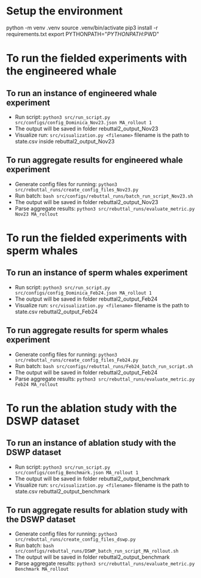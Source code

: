 # Setup the environment
python -m venv .venv
source .venv/bin/activate
pip3 install -r requirements.txt
export PYTHONPATH="$PYTHONPATH:$PWD"

# To run the fielded experiments with the engineered whale 

## To run an instance of engineered whale experiment
- Run script: `python3 src/run_script.py src/configs/config_Dominica_Nov23.json MA_rollout 1`
- The output will be saved in folder rebuttal2_output_Nov23
- Visualize run: `src/visualization.py <filename>` filename is the path to state.csv inside rebuttal2_output_Nov23

## To run aggregate results for engineered whale experiment

- Generate config files for running: `python3 src/rebuttal_runs/create_config_files_Nov23.py`
- Run batch: `bash src/configs/rebuttal_runs/batch_run_script_Nov23.sh`
- The output will be saved in folder rebuttal2_output_Nov23
- Parse aggregate results: `python3 src/rebuttal_runs/evaluate_metric.py Nov23 MA_rollout`

# To run the fielded experiments with sperm whales 

## To run an instance of sperm whales experiment
- Run script: `python3 src/run_script.py src/configs/config_Dominica_Feb24.json MA_rollout 1`
- The output will be saved in folder rebuttal2_output_Feb24
- Visualize run: `src/visualization.py <filename>` filename is the path to state.csv rebuttal2_output_Feb24

## To run aggregate results for sperm whales experiment
- Generate config files for running: `python3 src/rebuttal_runs/create_config_files_Feb24.py` 
- Run batch: `bash src/configs/rebuttal_runs/Feb24_batch_run_script.sh`
- The output will be saved in folder rebuttal2_output_Feb24
- Parse aggregate results: `python3 src/rebuttal_runs/evaluate_metric.py Feb24 MA_rollout`

# To run the ablation study with the DSWP dataset

## To run an instance of ablation study with the DSWP dataset 
- Run script: `python3 src/run_script.py src/configs/config_Benchmark.json MA_rollout 1`
- The output will be saved in folder rebuttal2_output_benchmark
- Visualize run: `src/visualization.py <filename>` filename is the path to state.csv rebuttal2_output_benchmark

## To run aggregate results for ablation study with the DSWP dataset 
- Generate config files for running: `python3 src/rebuttal_runs/create_config_files_dswp.py`
- Run batch: `bash src/configs/rebuttal_runs/DSWP_batch_run_script_MA_rollout.sh`
- The output will be saved in folder rebuttal2_output_benchmark
- Parse aggregate results: `python3 src/rebuttal_runs/evaluate_metric.py Benchmark MA_rollout`




